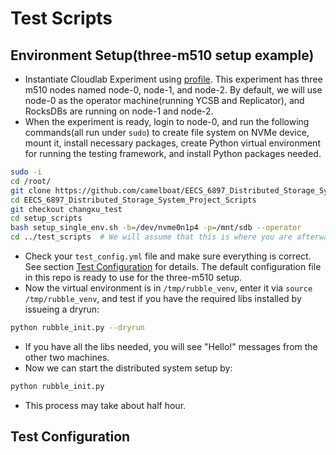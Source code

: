 # Test Scripts

## Environment Setup(three-m510 setup example)

- Instantiate Cloudlab Experiment using [profile](https://www.cloudlab.us/manage_profile.php?action=edit&uuid=4bfc3b7b-b3f4-11eb-b1eb-e4434b2381fc). This experiment has three m510 nodes named node-0, node-1, and node-2. By default, we will use node-0 as the operator machine(running YCSB and Replicator), and RocksDBs are running on node-1 and node-2.
- When the experiment is ready, login to node-0, and run the following commands(all run under `sudo`) to create file system on NVMe device, mount it, install necessary packages, create Python virtual environment for running the testing framework, and install Python packages needed.
```bash
sudo -i
cd /root/
git clone https://github.com/camelboat/EECS_6897_Distributed_Storage_System_Project_Scripts
cd EECS_6897_Distributed_Storage_System_Project_Scripts
git checkout changxu_test
cd setup_scripts
bash setup_single_env.sh -b=/dev/nvme0n1p4 -p=/mnt/sdb --operator
cd ../test_scripts  # We will assume that this is where you are afterwards.
```
- Check your `test_config.yml` file and make sure everything is correct. See section [Test Configuration](#test-configuration) for details. The default configuration file in this repo is ready to use for the three-m510 setup.
- Now the virtual environment is in `/tmp/rubble_venv`, enter it via
`source /tmp/rubble_venv`, and test if you have the required libs installed by issueing a dryrun:
```bash
python rubble_init.py --dryrun
```
- If you have all the libs needed, you will see "Hello!" messages from the other two machines.
- Now we can start the distributed system setup by:
```bash
python rubble_init.py
```
- This process may take about half hour.

## Test Configuration
